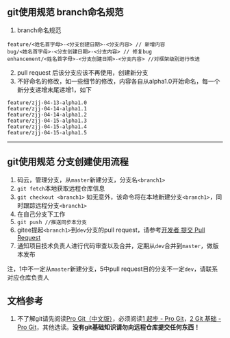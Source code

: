 git使用规范 branch命名规范
----
1. branch命名规范
```
feature/<姓名首字母>-<分支创建日期>-<分支内容> // 新增内容
bug/<姓名首字母>-<分支创建日期>-<分支内容> // 修复bug
enhancement/<姓名首字母>-<分支创建日期>-<分支内容> //对框架级别进行改进
```
2. pull request 后该分支应该不再使用，创建新分支
3. 不好命名的修改，如一些细节的修改，内容各自从alpha1.0开始命名，每一个新分支递增末尾递增1，如下
```
feature/zjj-04-13-alpha1.0
feature/zjj-04-14-alpha1.1
feature/zjj-04-14-alpha1.2
feature/zjj-04-15-alpha1.3
feature/zjj-04-15-alpha1.4
feature/zjj-04-15-alpha1.5
```

---
 
git使用规范 分支创建使用流程
----
1. 码云，管理分支，从`master`新建分支，分支名`<branch1>`
2. `git fetch`本地获取远程仓库信息
3. `git checkout <branch1>` 如无意外，该命令将在本地新建分支`<branch1>`，同时跟踪远程分支`<branch1>`
3. 在自己分支下工作
4. `git push //推送同步本分支`
5. gitee提起`<branch1>`到`dev`分支的pull request，请参考[开发者 提交 Pull Request](https://gitee.com/help/articles/4304#article-header1)
6. 通知项目技术负责人进行代码审查以及合并，定期从`dev`合并到`master`，做版本发布

注，1中不一定从`master`新建分支，5中pull request目的分支不一定`dev`，请联系对应仓库负责人

文档参考
-------
1. 不了解git请先阅读[Pro Git（中文版）](http://git.oschina.net/progit/)，必须阅读[1 起步 - Pro Git](http://git.oschina.net/progit/1-%E8%B5%B7%E6%AD%A5.html)，[2 Git 基础 - Pro Git](http://git.oschina.net/progit/2-Git-%E5%9F%BA%E7%A1%80.html)，其他选读。**没有git基础知识请勿向远程仓库提交任何东西！**
